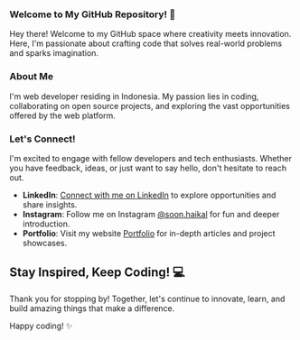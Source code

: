 ### Welcome to My GitHub Repository! 🚀
Hey there! Welcome to my GitHub space where creativity meets innovation. Here, I'm passionate about crafting code that solves real-world problems and sparks imagination.

### About Me
I'm web developer residing in Indonesia. My passion lies in coding, collaborating on open source projects, and exploring the vast opportunities offered by the web platform.

### Let's Connect!
I'm excited to engage with fellow developers and tech enthusiasts. Whether you have feedback, ideas, or just want to say hello, don't hesitate to reach out.
- **LinkedIn**: [Connect with me on LinkedIn](https://www.linkedin.com/in/haikalramadhan/) to explore opportunities and share insights.
- **Instagram**: Follow me on Instagram [@soon.haikal](https://www.instagram.com/soon.haikal/) for fun and deeper introduction.
- **Portfolio**: Visit my website [Portfolio](https://haikalramadhan.vercel.app/) for in-depth articles and project showcases.

## Stay Inspired, Keep Coding! 💻

Thank you for stopping by! Together, let's continue to innovate, learn, and build amazing things that make a difference.

Happy coding! ✨
